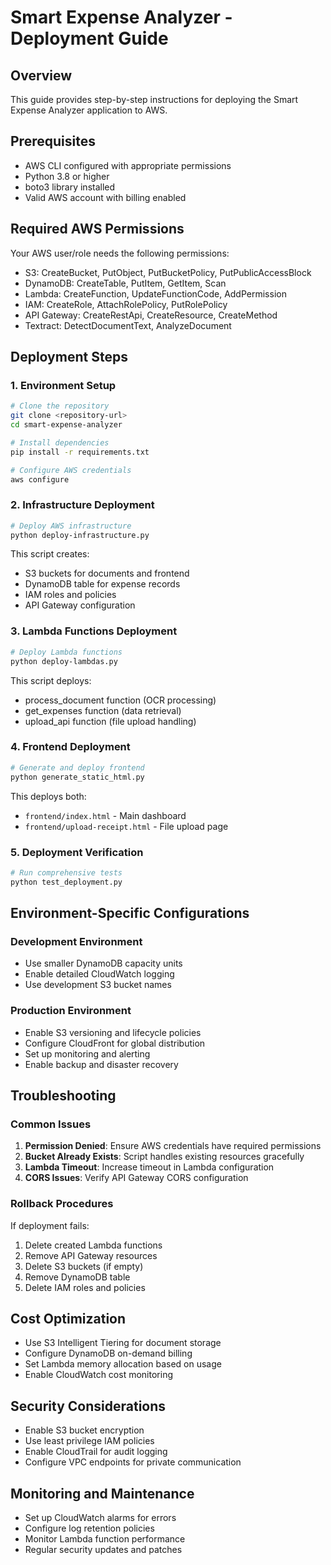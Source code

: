 # Smart Expense Analyzer - Deployment Guide

## Overview
This guide provides step-by-step instructions for deploying the Smart Expense Analyzer application to AWS.

## Prerequisites
- AWS CLI configured with appropriate permissions
- Python 3.8 or higher
- boto3 library installed
- Valid AWS account with billing enabled

## Required AWS Permissions
Your AWS user/role needs the following permissions:
- S3: CreateBucket, PutObject, PutBucketPolicy, PutPublicAccessBlock
- DynamoDB: CreateTable, PutItem, GetItem, Scan
- Lambda: CreateFunction, UpdateFunctionCode, AddPermission
- IAM: CreateRole, AttachRolePolicy, PutRolePolicy
- API Gateway: CreateRestApi, CreateResource, CreateMethod
- Textract: DetectDocumentText, AnalyzeDocument

## Deployment Steps

### 1. Environment Setup
```bash
# Clone the repository
git clone <repository-url>
cd smart-expense-analyzer

# Install dependencies
pip install -r requirements.txt

# Configure AWS credentials
aws configure
```

### 2. Infrastructure Deployment
```bash
# Deploy AWS infrastructure
python deploy-infrastructure.py
```

This script creates:
- S3 buckets for documents and frontend
- DynamoDB table for expense records
- IAM roles and policies
- API Gateway configuration

### 3. Lambda Functions Deployment
```bash
# Deploy Lambda functions
python deploy-lambdas.py
```

This script deploys:
- process_document function (OCR processing)
- get_expenses function (data retrieval)
- upload_api function (file upload handling)

### 4. Frontend Deployment
```bash
# Generate and deploy frontend
python generate_static_html.py
```

This deploys both:
- `frontend/index.html` - Main dashboard
- `frontend/upload-receipt.html` - File upload page

### 5. Deployment Verification
```bash
# Run comprehensive tests
python test_deployment.py
```

## Environment-Specific Configurations

### Development Environment
- Use smaller DynamoDB capacity units
- Enable detailed CloudWatch logging
- Use development S3 bucket names

### Production Environment
- Enable S3 versioning and lifecycle policies
- Configure CloudFront for global distribution
- Set up monitoring and alerting
- Enable backup and disaster recovery

## Troubleshooting

### Common Issues
1. **Permission Denied**: Ensure AWS credentials have required permissions
2. **Bucket Already Exists**: Script handles existing resources gracefully
3. **Lambda Timeout**: Increase timeout in Lambda configuration
4. **CORS Issues**: Verify API Gateway CORS configuration

### Rollback Procedures
If deployment fails:
1. Delete created Lambda functions
2. Remove API Gateway resources
3. Delete S3 buckets (if empty)
4. Remove DynamoDB table
5. Delete IAM roles and policies

## Cost Optimization
- Use S3 Intelligent Tiering for document storage
- Configure DynamoDB on-demand billing
- Set Lambda memory allocation based on usage
- Enable CloudWatch cost monitoring

## Security Considerations
- Enable S3 bucket encryption
- Use least privilege IAM policies
- Enable CloudTrail for audit logging
- Configure VPC endpoints for private communication

## Monitoring and Maintenance
- Set up CloudWatch alarms for errors
- Configure log retention policies
- Monitor Lambda function performance
- Regular security updates and patches